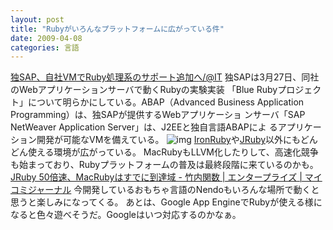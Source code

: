 ```yaml
---
layout: post
title: "Rubyがいろんなプラットフォームに広がっている件"
date: 2009-04-08
categories: 言語
---
```

 [独SAP、自社VMでRuby処理系のサポート追加へ/@IT](http://www.atmarkit.co.jp/news/200904/01/blueruby.html)
 独SAPは3月27日、同社のWebアプリケーションサーバで動くRubyの実験実装
 「Blue Rubyプロジェクト」について明らかにしている。ABAP（Advanced
 Business Application Programming）は、独SAPが提供するWebアプリケーショ
 ンサーバ「SAP NetWeaver Application Server」は、J2EEと独自言語ABAPによ
 るアプリケーション開発が可能なVMを備えている。
 ![img](http://farm4.static.flickr.com/3578/3423998976_4782cb8327_o.jpg)
[IronRuby](http://www.ironruby.net/)や[JRuby](http://jruby.codehaus.org/)以外にもどんどん使える環境が広がっている。
MacRubyもLLVM化したりして、高速化競争も始まっており、Rubyプラットフォームの普及は最終段階に来ているのかも。
 [JRuby 50倍速、MacRubyはすでに到達域 - 竹内関数 | エンタープライズ | マイコミジャーナル](http://journal.mycom.co.jp/news/2009/04/07/035/index.html) 
今開発しているおもちゃ言語のNendoもいろんな場所で動くと思うと楽しみになってくる。
あとは、Google App EngineでRubyが使える様になると色々遊べそうだ。Googleはいつ対応するのかなぁ。

